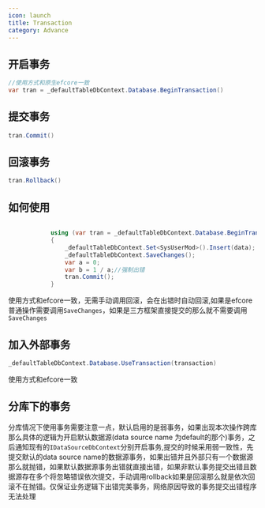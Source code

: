 ```yaml
---
icon: launch
title: Transaction
category: Advance
---
```



## 开启事务

```csharp
//使用方式和原生efcore一致
var tran = _defaultTableDbContext.Database.BeginTransaction()
```

## 提交事务
```csharp
tran.Commit()
```
## 回滚事务
```csharp
tran.Rollback()
```

## 如何使用
```csharp

            using (var tran = _defaultTableDbContext.Database.BeginTransaction())
            {
                _defaultTableDbContext.Set<SysUserMod>().Insert(data);
                _defaultTableDbContext.SaveChanges();
                var a = 0;
                var b = 1 / a;//强制出错
                tran.Commit();
            }
```
使用方式和efcore一致，无需手动调用回滚，会在出错时自动回滚,如果是efcore普通操作需要调用`SaveChanges`，如果是三方框架直接提交的那么就不需要调用`SaveChanges`

## 加入外部事务
```csharp
_defaultTableDbContext.Database.UseTransaction(transaction)
```
使用方式和efcore一致


## 分库下的事务
分库情况下使用事务需要注意一点，默认启用的是弱事务，如果出现本次操作跨库那么具体的逻辑为开启默认数据源(data source name 为default的那个)事务，之后通知现有的`IDataSourceDbContext`分别开启事务,提交的时候采用弱一致性，先提交默认的data source name的数据源事务，如果出错并且外部只有一个数据源那么就抛错，如果默认数据源事务出错就直接出错，如果非默认事务提交出错且数据源存在多个将忽略错误依次提交，手动调用rollback如果是回滚那么就是依次回滚不在抛错。仅保证业务逻辑下出错完美事务，网络原因导致的事务提交出错程序无法处理